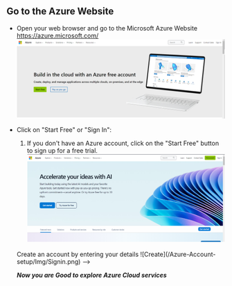 ## Go to the Azure Website
- Open your web browser and go to the Microsoft Azure Website <br> https://azure.microsoft.com/ 
![azurehomepage](/Azure-Account-setup/Img/Azurehomepage.png) 
- Click on "Start Free" or "Sign In":

  1.  If you don't have an Azure account, click on the "Start Free" button to sign up for a free trial.
  ![start free](/Azure-Account-setup/Img/Startfreeindication.png) 
    <br> 
     Create an account by entering your details 
    ![Create](/Azure-Account-setup/Img/Signin.png) 
  
    
  
  <!-- 2 . If you already have a Microsoft account (Outlook, Hotmail, Xbox, etc.), click on "Sign In" in the top right corner. 
        ![signin](/Azure-Account-setup/Img/Signin.png) 
        <br>
        <br>
<!-- - Once you login this is how your landing page should look like 
       ![Landpage](/Azure-Account-setup/Img/loggedinlandingpage.png)  --> -->

 ***Now you are Good to explore Azure Cloud services***
  
